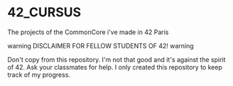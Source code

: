 # 42_CURSUS

The projects of the CommonCore i've made in 42 Paris 

warning DISCLAIMER FOR FELLOW STUDENTS OF 42! warning

Don't copy from this repository. I'm not that good and it's against the spirit of 42. Ask your classmates for help. I only created this repository to keep track of my progress.
